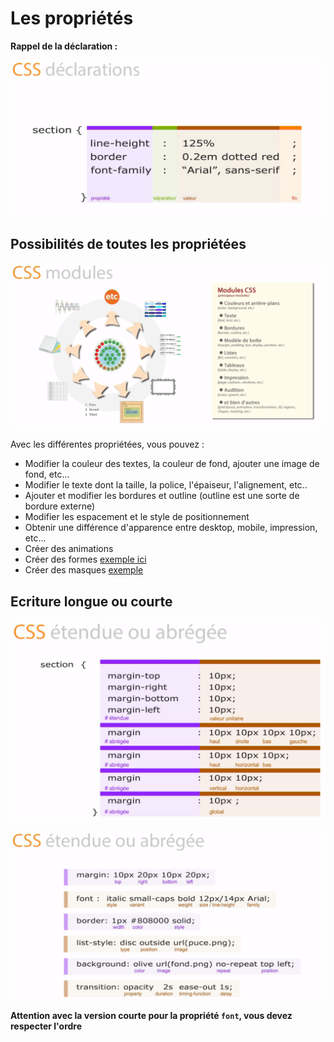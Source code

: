 # Les propriétés

**Rappel de la déclaration :**

![rappel](img/declaration.png)


## Possibilités de toutes les propriétées

![liste](img/listing.png)

Avec les différentes propriétées, vous pouvez :

- Modifier la couleur des textes, la couleur de fond, ajouter une image de fond, etc...
- Modifier le texte dont la taille, la police, l'épaiseur, l'alignement, etc..
- Ajouter et modifier les bordures et outline (outline est une sorte de bordure externe)
- Modifier les espacement et le style de positionnement
- Obtenir une différence d'apparence entre desktop, mobile, impression, etc...
- Créer des animations
- Créer des formes [exemple ici](https://css-tricks.com/examples/ShapesOfCSS/)
- Créer des masques [exemple](https://css-tricks.com/clipping-masking-css/)



## Ecriture longue ou courte

![liste](img/margin-1.png)


![liste](img/courtes.png)


**Attention avec la version courte pour la propriété ``font``, vous devez respecter l'ordre**